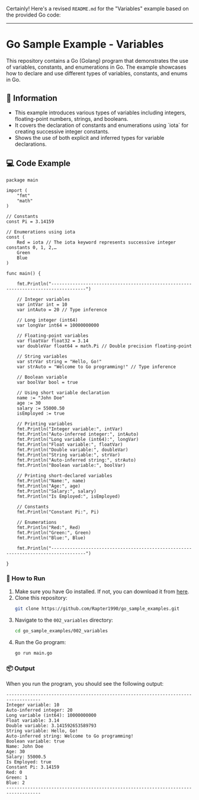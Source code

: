 Certainly! Here's a revised `README.md` for the "Variables" example based on the provided Go code:

---

# Go Sample Example - Variables

This repository contains a Go (Golang) program that demonstrates the use of variables, constants, and enumerations in Go. The example showcases how to declare and use different types of variables, constants, and enums in Go.

## 📖 Information

<ul style="list-style-type:disc">
  <li>This example introduces various types of variables including integers, floating-point numbers, strings, and booleans.</li>
  <li>It covers the declaration of constants and enumerations using `iota` for creating successive integer constants.</li>
  <li>Shows the use of both explicit and inferred types for variable declarations.</li>
</ul>

## 💻 Code Example

```golang
package main

import (
	"fmt"
	"math"
)

// Constants
const Pi = 3.14159

// Enumerations using iota
const (
	Red = iota // The iota keyword represents successive integer constants 0, 1, 2,…
	Green
	Blue
)

func main() {

	fmt.Println("-----------------------------------------------------------------------------------")

	// Integer variables
	var intVar int = 10
	var intAuto = 20 // Type inference

	// Long integer (int64)
	var longVar int64 = 10000000000

	// Floating-point variables
	var floatVar float32 = 3.14
	var doubleVar float64 = math.Pi // Double precision floating-point

	// String variables
	var strVar string = "Hello, Go!"
	var strAuto = "Welcome to Go programming!" // Type inference

	// Boolean variable
	var boolVar bool = true

	// Using short variable declaration
	name := "John Doe"
	age := 30
	salary := 55000.50
	isEmployed := true

	// Printing variables
	fmt.Println("Integer variable:", intVar)
	fmt.Println("Auto-inferred integer:", intAuto)
	fmt.Println("Long variable (int64):", longVar)
	fmt.Println("Float variable:", floatVar)
	fmt.Println("Double variable:", doubleVar)
	fmt.Println("String variable:", strVar)
	fmt.Println("Auto-inferred string:", strAuto)
	fmt.Println("Boolean variable:", boolVar)

	// Printing short-declared variables
	fmt.Println("Name:", name)
	fmt.Println("Age:", age)
	fmt.Println("Salary:", salary)
	fmt.Println("Is Employed:", isEmployed)

	// Constants
	fmt.Println("Constant Pi:", Pi)

	// Enumerations
	fmt.Println("Red:", Red)
	fmt.Println("Green:", Green)
	fmt.Println("Blue:", Blue)

	fmt.Println("-----------------------------------------------------------------------------------")

}
```

### 🏃 How to Run

1. Make sure you have Go installed. If not, you can download it from [here](https://golang.org/dl/).
2. Clone this repository:
   ```bash
   git clone https://github.com/Rapter1990/go_sample_examples.git
   ```
3. Navigate to the `002_variables` directory:
   ```bash
   cd go_sample_examples/002_variables
   ```
4. Run the Go program:
   ```bash
   go run main.go
   ```

### 📦 Output

When you run the program, you should see the following output:

```
-----------------------------------------------------------------------------------
Integer variable: 10
Auto-inferred integer: 20
Long variable (int64): 10000000000
Float variable: 3.14
Double variable: 3.141592653589793
String variable: Hello, Go!
Auto-inferred string: Welcome to Go programming!
Boolean variable: true
Name: John Doe
Age: 30
Salary: 55000.5
Is Employed: true
Constant Pi: 3.14159
Red: 0
Green: 1
Blue: 2
-----------------------------------------------------------------------------------
```